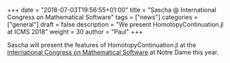 +++
date = "2018-07-03T19:56:55+01:00"
title = "Sascha @ International Congress on Mathematical Software"
tags = ["news"]
categories = ["general"]
draft = false
description = "We present HomotopyContinuation.jl at ICMS 2018"
weight = 30
author = "Paul"
+++

Sascha will present the features of HomotopyContinuation.jl at the [International Congress on Mathematical Software](http://icms-conference.org) at Notre Dame this year.
